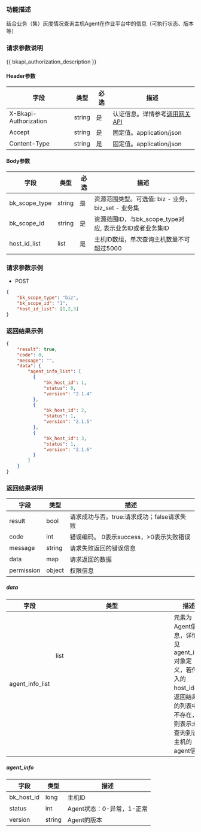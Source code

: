 ### 功能描述

结合业务（集）灰度情况查询主机Agent在作业平台中的信息（可执行状态、版本等）

### 请求参数说明

{{ bkapi_authorization_description }}

#### Header参数

| 字段      |  类型      | 必选   |  描述      |
|-----------|------------|--------|------------|
| X-Bkapi-Authorization       |  string    | 是     | 认证信息。详情参考[调用网关 API](https://github.com/TencentBlueKing/BKDocs/blob/master/ZH/7.0/APIGateway/apigateway/use-api/use-apigw-api.md) |
| Accept       |  string    | 是     | 固定值。application/json|
| Content-Type |  string    | 是     | 固定值。application/json|

#### Body参数

| 字段                    |  类型         | 必选   |  描述      |
|------------------------|--------------|-------|------------|
| bk_scope_type          | string       | 是     | 资源范围类型。可选值: biz - 业务，biz_set - 业务集 |
| bk_scope_id            | string       | 是     | 资源范围ID，与bk_scope_type对应, 表示业务ID或者业务集ID |
| host_id_list           | list<long>   | 是     | 主机ID数组，单次查询主机数量不可超过5000  |


### 请求参数示例

- POST
```json
{
    "bk_scope_type": "biz",
    "bk_scope_id": "1",
    "host_id_list": [1,2,3]
}
```

### 返回结果示例

```json
{
    "result": true,
    "code": 0,
    "message": "",
    "data": {
        "agent_info_list": [
          {
              "bk_host_id": 1,
              "status": 0,
              "version": "2.1.4"
          },
          {
              "bk_host_id": 2,
              "status": 1,
              "version": "2.1.5"
          },
          {
              "bk_host_id": 3,
              "status": 1,
              "version": "2.1.6"
          }
        ]
    }
}
```
### 返回结果说明

| 字段      | 类型      | 描述      |
|-----------|-----------|-----------|
| result       | bool   | 请求成功与否。true:请求成功；false请求失败 |
| code         | int    | 错误编码。 0表示success，>0表示失败错误 |
| message      | string | 请求失败返回的错误信息|
| data         | map    | 请求返回的数据|
| permission   | object | 权限信息|

##### data

| 字段                   | 类型            | 描述      |
|-----------------------|----------------|-----------|
| agent_info_list       | list<object>   | 元素为Agent信息，详情见agent_info对象定义，若传入的host_id在返回结果的列表中不存在，则表示未查询到该主机的agent信息 |


##### agent_info

| 字段             | 类型              | 描述      |
|-----------------|------------------|-----------|
| bk_host_id      | long             | 主机ID     |
| status          | int              | Agent状态：0-异常，1-正常 |
| version         | string           | Agent的版本 |
